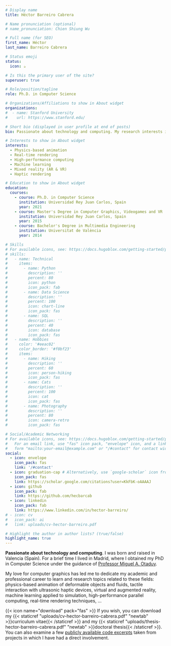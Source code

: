 ```yaml
---
# Display name
title: Héctor Barreiro Cabrera

# Name pronunciation (optional)
# name_pronunciation: Chien Shiung Wu

# Full name (for SEO)
first_name: Héctor
last_name: Barreiro Cabrera

# Status emoji
status:
  icon: ☕️

# Is this the primary user of the site?
superuser: true

# Role/position/tagline
role: Ph.D. in Computer Science

# Organizations/Affiliations to show in About widget
organizations:
#  - name: Stanford University
#    url: https://www.stanford.edu/

# Short bio (displayed in user profile at end of posts)
bio: Passionate about technology and computing. My research interests include physics-based animation, high-performance computing, rendering, XR and machine learning.

# Interests to show in About widget
interests:
  - Physics-based animation
  - Real-time rendering
  - High-performance computing
  - Machine learning
  - Mixed reality (AR & VR)
  - Haptic rendering

# Education to show in About widget
education:
  courses:
    - course: Ph.D. in Computer Science
      institution: Universidad Rey Juan Carlos, Spain
      year: 2021
    - course: Master's Degree in Computer Graphics, Videogames and VR
      institution: Universidad Rey Juan Carlos, Spain
      year: 2015
    - course: Bachelor's Degree in Multimedia Engineering
      institution: Universitat de València
      year: 2014

# Skills
# For available icons, see: https://docs.hugoblox.com/getting-started/page-builder/#icons
# skills:
#   - name: Technical
#     items:
#       - name: Python
#         description: ''
#         percent: 80
#         icon: python
#         icon_pack: fab
#       - name: Data Science
#         description: ''
#         percent: 100
#         icon: chart-line
#         icon_pack: fas
#       - name: SQL
#         description: ''
#         percent: 40
#         icon: database
#         icon_pack: fas
#   - name: Hobbies
#     color: '#eeac02'
#     color_border: '#f0bf23'
#     items:
#       - name: Hiking
#         description: ''
#         percent: 60
#         icon: person-hiking
#         icon_pack: fas
#       - name: Cats
#         description: ''
#         percent: 100
#         icon: cat
#         icon_pack: fas
#       - name: Photography
#         description: ''
#         percent: 80
#         icon: camera-retro
#         icon_pack: fas

# Social/Academic Networking
# For available icons, see: https://docs.hugoblox.com/getting-started/page-builder/#icons
#   For an email link, use "fas" icon pack, "envelope" icon, and a link in the
#   form "mailto:your-email@example.com" or "/#contact" for contact widget.
social:
  - icon: envelope
    icon_pack: fas
    link: '/#contact'
  - icon: graduation-cap # Alternatively, use `google-scholar` icon from `ai` icon pack
    icon_pack: fas
    link: https://scholar.google.com/citations?user=KkFbK-oAAAAJ
  - icon: github
    icon_pack: fab
    link: https://github.com/hecbarcab
  - icon: linkedin
    icon_pack: fab
    link: https://www.linkedin.com/in/hector-barreiro/
# - icon: cv
#   icon_pack: ai
#   link: uploads/cv-hector-barreiro.pdf

# Highlight the author in author lists? (true/false)
highlight_name: true
---
```


**Passionate about technology and computing**. I was born and raised in Valencia (Spain). For a brief time I lived in Madrid, where I obtained my PhD in Computer Science under the guidance of [Professor Miguel A. Otaduy](http://mslab.es/otaduy/). 

My love for computer graphics has led me to dedicate my academic and professional career to learn and research topics related to these fields: physics-based animation of deformable objects and fluids, tactile interaction with ultrasonic haptic devices, virtual and augmented reality, machine learning applied to simulation, high-performance parallel computing, real-time rendering techniques, ...

{{< icon name="download" pack="fas" >}} If you wish, you can download my {{< staticref "uploads/cv-hector-barreiro-cabrera.pdf" "newtab" >}}curriculum vitae{{< /staticref >}} and my {{< staticref "uploads/thesis-hector-barreiro-cabrera.pdf" "newtab" >}}doctoral thesis{{< /staticref >}}. You can also examine a few [publicly available code excerpts](https://github.com/hecbarcab/code-samples)  taken from projects in which I have had a direct involvement.
